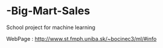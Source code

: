 # -Big-Mart-Sales

School project for machine learning 

WebPage : http://www.st.fmph.uniba.sk/~bocinec3/ml/#info
